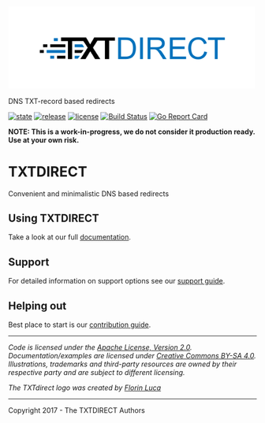 <a href='https://about.txtdirect.org'><img src='https://github.com/txtdirect/txtdirect/blob/master/media/logo.svg' width='500'/></a>

DNS TXT-record based redirects

 [![state](https://img.shields.io/badge/state-unstable-red.svg)]() [![release](https://img.shields.io/github/release/txtdirect/txtdirect.svg)](https://github.com/txtdirect/txtdirect/releases) [![license](https://img.shields.io/github/license/txtdirect/txtdirect.svg)](LICENSE) [![Build Status](https://travis-ci.org/txtdirect/txtdirect.svg?branch=master)](https://travis-ci.org/txtdirect/txtdirect) [![Go Report Card](https://goreportcard.com/badge/github.com/txtdirect/txtdirect)](https://goreportcard.com/report/github.com/txtdirect/txtdirect)

**NOTE: This is a work-in-progress, we do not consider it production ready. Use at your own risk.**

# TXTDIRECT
Convenient and minimalistic DNS based redirects

## Using TXTDIRECT
Take a look at our full [documentation](/docs).

## Support
For detailed information on support options see our [support guide](/SUPPORT.md).

## Helping out
Best place to start is our [contribution guide](/CONTRIBUTING.md).

----

*Code is licensed under the [Apache License, Version 2.0](/LICENSE).*  
*Documentation/examples are licensed under [Creative Commons BY-SA 4.0](/docs/LICENSE).*  
*Illustrations, trademarks and third-party resources are owned by their respective party and are subject to different licensing.*

*The TXTdirect logo was created by [Florin Luca](https://99designs.com/profiles/florinluca)*

---

Copyright 2017 - The TXTDIRECT Authors

